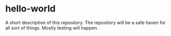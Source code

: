 # hello-world

A short description of this repository. The repository will be a safe haven for all sort of things.
Mostly testing will happen. 
